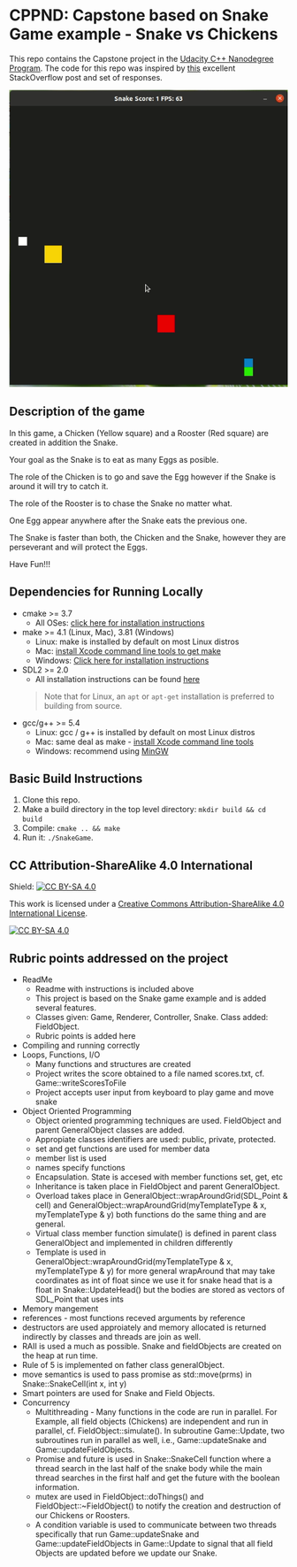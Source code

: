 # CPPND: Capstone based on Snake Game example - Snake vs Chickens
This repo contains the Capstone project in the [Udacity C++ Nanodegree Program](https://www.udacity.com/course/c-plus-plus-nanodegree--nd213). The code for this repo was inspired by [this](https://codereview.stackexchange.com/questions/212296/snake-game-in-c-with-sdl) excellent StackOverflow post and set of responses.

<img src="snakeChickens.gif"/>

## Description of the game
In this game, a Chicken (Yellow square) and a Rooster (Red square) are created in addition the Snake. 

Your goal as the Snake is to eat as many Eggs as posible.

The role of the Chicken is to go and save the Egg however if the Snake is around it will try to catch it.

The role of the Rooster is to chase the Snake no matter what.

One Egg appear anywhere after the Snake eats the previous one. 

The Snake is faster than both, the Chicken and the Snake, however they are perseverant and will protect the Eggs.

Have Fun!!!

## Dependencies for Running Locally
* cmake >= 3.7
  * All OSes: [click here for installation instructions](https://cmake.org/install/)
* make >= 4.1 (Linux, Mac), 3.81 (Windows)
  * Linux: make is installed by default on most Linux distros
  * Mac: [install Xcode command line tools to get make](https://developer.apple.com/xcode/features/)
  * Windows: [Click here for installation instructions](http://gnuwin32.sourceforge.net/packages/make.htm)
* SDL2 >= 2.0
  * All installation instructions can be found [here](https://wiki.libsdl.org/Installation)
  >Note that for Linux, an `apt` or `apt-get` installation is preferred to building from source. 
* gcc/g++ >= 5.4
  * Linux: gcc / g++ is installed by default on most Linux distros
  * Mac: same deal as make - [install Xcode command line tools](https://developer.apple.com/xcode/features/)
  * Windows: recommend using [MinGW](http://www.mingw.org/)

## Basic Build Instructions

1. Clone this repo.
2. Make a build directory in the top level directory: `mkdir build && cd build`
3. Compile: `cmake .. && make`
4. Run it: `./SnakeGame`.


## CC Attribution-ShareAlike 4.0 International

Shield: [![CC BY-SA 4.0][cc-by-sa-shield]][cc-by-sa]

This work is licensed under a
[Creative Commons Attribution-ShareAlike 4.0 International License][cc-by-sa].

[![CC BY-SA 4.0][cc-by-sa-image]][cc-by-sa]

[cc-by-sa]: http://creativecommons.org/licenses/by-sa/4.0/
[cc-by-sa-image]: https://licensebuttons.net/l/by-sa/4.0/88x31.png
[cc-by-sa-shield]: https://img.shields.io/badge/License-CC%20BY--SA%204.0-lightgrey.svg

## Rubric points addressed on the project
* ReadMe
  * Readme with instructions is included above
  * This project is based on the Snake game example and is added several features.
  * Classes given: Game, Renderer, Controller, Snake. Class added: FieldObject.
  * Rubric points is added here 
* Compiling and running correctly
* Loops, Functions, I/O
  * Many functions and structures are created
  * Project writes the score obtained to a file named scores.txt, cf. Game::writeScoresToFile
  * Project accepts user input from keyboard to play game and move snake
* Object Oriented Programming
  * Object oriented programming techniques are used. FieldObject and parent GeneralObject classes are added.
  * Appropiate classes identifiers are used: public, private, protected.
  * set and get functions are used for member data
  * member list is used
  * names specify functions
  * Encapsulation. State is accesed with member functions set, get, etc
  * Inheritance is taken place in FieldObject and parent GeneralObject.
  * Overload takes place in GeneralObject::wrapAroundGrid(SDL_Point & cell) and GeneralObject::wrapAroundGrid(myTemplateType & x, myTemplateType & y) both functions do the same thing and are general.
  * Virtual class member function simulate() is defined in parent class GeneralObject and implemented in children differently
  * Template is used in GeneralObject::wrapAroundGrid(myTemplateType & x, myTemplateType & y) for more general wrapAround that may take coordinates as int of float since we use it for snake head that is a float in Snake::UpdateHead() but the bodies are stored as vectors of SDL_Point that uses ints
* Memory mangement
 * references - most functions receved arguments by reference
 * destructors are used approiately and memory allocated is returned indirectly by classes and threads are join as well.
 * RAII is used a much as possible. Snake and fieldObjects are created on the heap at run time.
 * Rule of 5 is implemented on father class generalObject.
 * move semantics is used to pass promise as std::move(prms) in Snake::SnakeCell(int x, int y)
 * Smart pointers are used for Snake and Field Objects.
* Concurrency
  * Multithreading - Many functions in the code are run in parallel. For Example, all field objects (Chickens) are independent and run in parallel, cf. FieldObject::simulate(). In subroutine Game::Update, two subroutines run in parallel as well, i.e., Game::updateSnake and Game::updateFieldObjects.
  * Promise and future is used in Snake::SnakeCell function where a thread search in the last half of the snake body while the main thread searches in the first half and get the future with the boolean information.
  * mutex are used in FieldObject::doThings() and FieldObject::~FieldObject() to notify the creation and destruction of our Chickens or Roosters.
  * A condition variable is used to communicate between two threads specifically that run Game::updateSnake and Game::updateFieldObjects in Game::Update to signal that all field Objects are updated before we update our Snake.

